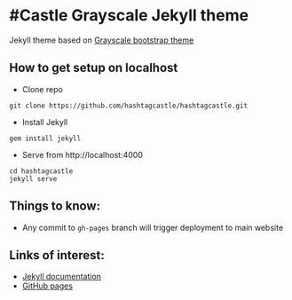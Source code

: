 # #Castle Grayscale Jekyll theme
Jekyll theme based on [Grayscale bootstrap theme ](http://ironsummitmedia.github.io/startbootstrap-grayscale/)

## How to get setup on localhost
* Clone repo
```
git clone https://github.com/hashtagcastle/hashtagcastle.git
```
* Install Jekyll
```
gem install jekyll
```
* Serve from http://localhost:4000
```
cd hashtagcastle
jekyll serve
```

## Things to know:
* Any commit to `gh-pages` branch will trigger deployment to main website

## Links of interest:
* [Jekyll documentation](http://jekyllrb.com/)
* [GitHub pages](https://help.github.com/categories/github-pages-basics/)
